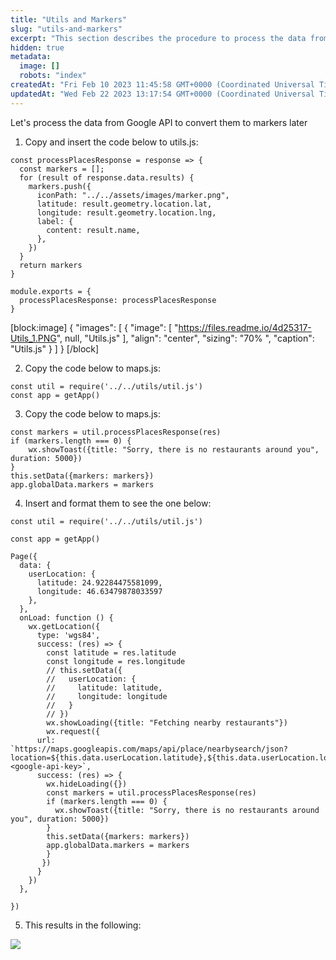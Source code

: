 ```yaml
---
title: "Utils and Markers"
slug: "utils-and-markers"
excerpt: "This section describes the procedure to process the data from Google API to convert them to markers."
hidden: true
metadata: 
  image: []
  robots: "index"
createdAt: "Fri Feb 10 2023 11:45:58 GMT+0000 (Coordinated Universal Time)"
updatedAt: "Wed Feb 22 2023 13:17:54 GMT+0000 (Coordinated Universal Time)"
---
```

Let's process the data from Google API to convert them to markers later

1. Copy and insert the code below to utils.js:

```Text util.js
const processPlacesResponse = response => {
  const markers = [];
  for (result of response.data.results) {
    markers.push({
      iconPath: "../../assets/images/marker.png",
      latitude: result.geometry.location.lat,
      longitude: result.geometry.location.lng,
      label: {
        content: result.name,
      },
    })
  }
  return markers
}

module.exports = {
  processPlacesResponse: processPlacesResponse
}
```

[block:image]
{
  "images": [
    {
      "image": [
        "https://files.readme.io/4d25317-Utils_1.PNG",
        null,
        "Utils.js"
      ],
      "align": "center",
      "sizing": "70% ",
      "caption": "Utils.js"
    }
  ]
}
[/block]


2. Copy the code below to maps.js:

```Text map.js
const util = require('../../utils/util.js')
const app = getApp()
```

3. Copy the code below to maps.js:

```Text maps.js
const markers = util.processPlacesResponse(res)
if (markers.length === 0) {
    wx.showToast({title: "Sorry, there is no restaurants around you", duration: 5000})
}
this.setData({markers: markers})
app.globalData.markers = markers
```

4. Insert and format them to see the one below:

```
const util = require('../../utils/util.js')

const app = getApp()

Page({
  data: {
    userLocation: {
      latitude: 24.92284475581099,
      longitude: 46.63479878033597
    },
  },
  onLoad: function () {
    wx.getLocation({
      type: 'wgs84',
      success: (res) => {
        const latitude = res.latitude
        const longitude = res.longitude
        // this.setData({
        //   userLocation: {
        //     latitude: latitude,
        //     longitude: longitude
        //   }
        // })
        wx.showLoading({title: "Fetching nearby restaurants"})
        wx.request({
      url: `https://maps.googleapis.com/maps/api/place/nearbysearch/json?location=${this.data.userLocation.latitude},${this.data.userLocation.longitude}&radius=15000&type=restaurant&key=<google-api-key>`,
      success: (res) => {
        wx.hideLoading({})
        const markers = util.processPlacesResponse(res)
        if (markers.length === 0) {
          wx.showToast({title: "Sorry, there is no restaurants around you", duration: 5000})
        }
        this.setData({markers: markers})
        app.globalData.markers = markers
        }
       })
      }
    })
  },
  
})
```

5. This results in the following:

![](https://files.readme.io/63b56f6-image.png)
